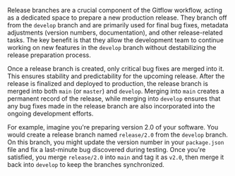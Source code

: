 Release branches are a crucial component of the Gitflow workflow, acting as a dedicated space to prepare a new production release. They branch off from the `develop` branch and are primarily used for final bug fixes, metadata adjustments (version numbers, documentation), and other release-related tasks. The key benefit is that they allow the development team to continue working on new features in the `develop` branch without destabilizing the release preparation process.

Once a release branch is created, only critical bug fixes are merged into it. This ensures stability and predictability for the upcoming release. After the release is finalized and deployed to production, the release branch is merged into both `main` (or `master`) and `develop`. Merging into `main` creates a permanent record of the release, while merging into `develop` ensures that any bug fixes made in the release branch are also incorporated into the ongoing development efforts.

For example, imagine you're preparing version 2.0 of your software. You would create a release branch named `release/2.0` from the `develop` branch. On this branch, you might update the version number in your `package.json` file and fix a last-minute bug discovered during testing. Once you're satisfied, you merge `release/2.0` into `main` and tag it as `v2.0`, then merge it back into `develop` to keep the branches synchronized.